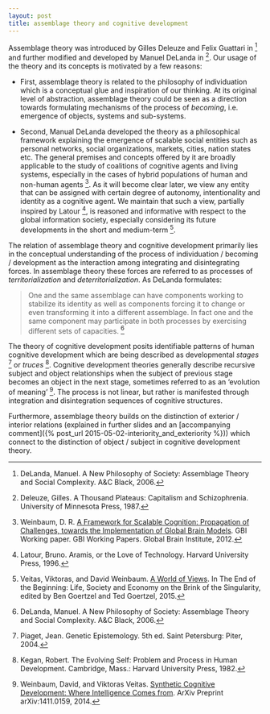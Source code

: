 ```yaml
---
layout: post
title: assemblage theory and cognitive development
---
```


Assemblage theory was introduced by Gilles Deleuze and Felix Guattari in [^1] and further modified and developed by Manuel DeLanda in [^2]. Our usage of the theory and its concepts is motivated by a few reasons:

* First, assemblage theory is related to the philosophy of individuation which is a conceptual glue and inspiration of our thinking. At its original level of abstraction, assemblage theory could be seen as a direction towards formulating mechanisms of the process of *becoming*, i.e. emergence of objects, systems and sub-systems.

* Second, Manual DeLanda developed the theory as a philosophical framework explaining the  emergence of scalable social entities such as personal networks, social organizations, markets, cities, nation states etc. The general premises and concepts offered by it are broadly applicable to the study of coalitions of cognitive agents and living systems, especially in the cases of hybrid populations of human and non-human agents [^3]. As it will become clear later, we view any entity that can be assigned with certain degree of autonomy, intentionality and identity as a cognitive agent. We maintain that such a view, partially inspired by Latour [^4], is reasoned and informative with respect to the global information society, especially considering its future developments in the short and medium-term [^5].

The relation of assemblage theory and cognitive development primarily lies in the conceptual understanding of the process of individuation / becoming / development as the interaction among integrating and disintegrating forces. In assemblage theory these forces are referred to as processes of *territorialization* and *deterritorialization*. As DeLanda formulates:

> One and the same assemblage can have components working to stabilize its identity as well as components forcing it to change or even transforming it into a different assemblage. In fact one and the same component may participate in both processes by exercising different sets of capacities. [^1]

The theory of cognitive development posits identifiable patterns of human cognitive development which are being described as developmental *stages* [^6] or *truces* [^7]. Cognitive development theories generally describe recursive subject and object relationships when the subject of previous stage becomes an object in the next stage,
sometimes referred to as an ‘evolution of meaning’ [^8]. The process is not linear, but rather is manifested through integration and disintegration sequences of cognitive structures.

Furthermore, assemblage theory builds on the distinction of exterior / interior relations (explained in further slides and an [accompanying comment]({% post_url 2015-05-02-interiority_and_exteriority %})) which connect to the distinction of object / subject in cognitive development theory.


[^1]: DeLanda, Manuel. A New Philosophy of Society: Assemblage Theory and Social Complexity. A&C Black, 2006.
[^2]: Deleuze, Gilles. A Thousand Plateaus: Capitalism and Schizophrenia. University of Minnesota Press, 1987.
[^3]: Weinbaum, D. R. [A Framework for Scalable Cognition: Propagation of Challenges, towards the Implementation of Global Brain Models](https://sites.google.com/site/gbialternative1/A%20framework%20for%20scalable%20cognition.pdf?attredirects=0.). GBI Working paper. GBI Working Papers. Global Brain Institute, 2012.
[^4]: Latour, Bruno. Aramis, or the Love of Technology. Harvard University Press, 1996.
[^5]: Veitas, Viktoras, and David Weinbaum. [A World of Views](http://arxiv.org/pdf/1410.6915v1.pdf). In The End of the Beginning: Life, Society and Economy on the Brink of the Singularity, edited by Ben Goertzel and Ted Goertzel, 2015.
[^6]: Piaget, Jean. Genetic Epistemology. 5th ed. Saint Petersburg: Piter, 2004.
[^7]: Kegan, Robert. The Evolving Self: Problem and Process in Human Development. Cambridge, Mass.: Harvard University Press, 1982.
[^8]: Weinbaum, David, and Viktoras Veitas. [Synthetic Cognitive Development: Where Intelligence Comes from](http://arxiv.org/abs/1411.0159). ArXiv Preprint arXiv:1411.0159, 2014.
